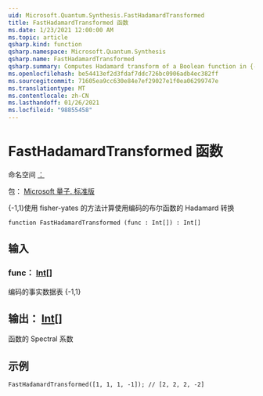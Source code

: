 ```yaml
---
uid: Microsoft.Quantum.Synthesis.FastHadamardTransformed
title: FastHadamardTransformed 函数
ms.date: 1/23/2021 12:00:00 AM
ms.topic: article
qsharp.kind: function
qsharp.namespace: Microsoft.Quantum.Synthesis
qsharp.name: FastHadamardTransformed
qsharp.summary: Computes Hadamard transform of a Boolean function in {-1,1} encoding using Yates's method
ms.openlocfilehash: be54413ef2d3fdaf7ddc726bc0906adb4ec382ff
ms.sourcegitcommit: 71605ea9cc630e84e7ef29027e1f0ea06299747e
ms.translationtype: MT
ms.contentlocale: zh-CN
ms.lasthandoff: 01/26/2021
ms.locfileid: "98855458"
---
```

# <a name="fasthadamardtransformed-function"></a>FastHadamardTransformed 函数

命名空间 [：](xref:Microsoft.Quantum.Synthesis)

包： [Microsoft 量子. 标准版](https://nuget.org/packages/Microsoft.Quantum.Standard)


{-1,1}使用 fisher-yates 的方法计算使用编码的布尔函数的 Hadamard 转换

```qsharp
function FastHadamardTransformed (func : Int[]) : Int[]
```


## <a name="input"></a>输入

### <a name="func--int"></a>func： [Int](xref:microsoft.quantum.lang-ref.int)[]

编码的事实数据表 {-1,1}



## <a name="output--int"></a>输出： [Int](xref:microsoft.quantum.lang-ref.int)[]

函数的 Spectral 系数

## <a name="example"></a>示例

```qsharp
FastHadamardTransformed([1, 1, 1, -1]); // [2, 2, 2, -2]
```